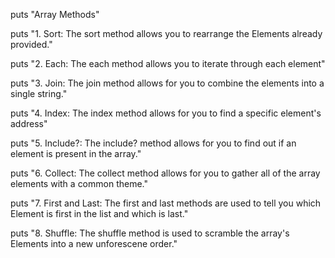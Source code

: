 puts "Array Methods"

puts "1. Sort: The sort method allows you to rearrange the Elements already
provided."

puts "2. Each: The each method allows you to iterate through each element"

puts "3. Join: The join method allows for you to combine the elements into
a single string."

puts "4. Index: The index method allows for you to find a specific element's
address"

puts "5. Include?: The include? method allows for you to find out if an element
is present in the array."

puts "6. Collect: The collect method allows for you to gather all of the array
elements with a common theme."

puts "7. First and Last: The first and last methods are used to tell you which
Element is first in the list and which is last."

puts "8. Shuffle: The shuffle method is used to scramble the array's Elements
into a new unforescene order."
